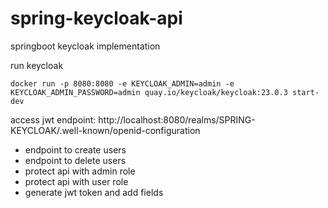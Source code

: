 # spring-keycloak-api
 springboot keycloak implementation


run keycloak

`docker run -p 8080:8080 -e KEYCLOAK_ADMIN=admin -e KEYCLOAK_ADMIN_PASSWORD=admin quay.io/keycloak/keycloak:23.0.3 start-dev`


access jwt endpoint:
http://localhost:8080/realms/SPRING-KEYCLOAK/.well-known/openid-configuration


* endpoint to create users
* endpoint to delete users
* protect api with admin role
* protect api with user role
* generate jwt token and add fields
